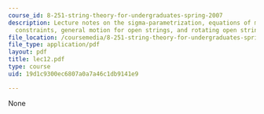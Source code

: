 ```yaml
---
course_id: 8-251-string-theory-for-undergraduates-spring-2007
description: Lecture notes on the sigma-parametrization, equations of motion and Virasoro
  constraints, general motion for open strings, and rotating open strings.
file_location: /coursemedia/8-251-string-theory-for-undergraduates-spring-2007/19d1c9300ec6807a0a7a46c1db9141e9_lec12.pdf
file_type: application/pdf
layout: pdf
title: lec12.pdf
type: course
uid: 19d1c9300ec6807a0a7a46c1db9141e9

---
```

None